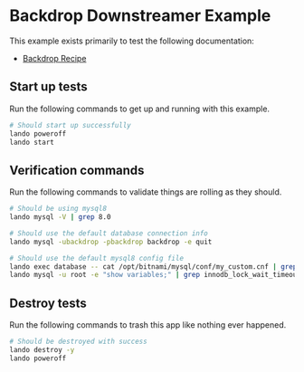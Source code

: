 # Backdrop Downstreamer Example

This example exists primarily to test the following documentation:

* [Backdrop Recipe](https://docs.lando.dev/backdrop/config.html)

## Start up tests

Run the following commands to get up and running with this example.

```bash
# Should start up successfully
lando poweroff
lando start
```

## Verification commands

Run the following commands to validate things are rolling as they should.

```bash
# Should be using mysql8
lando mysql -V | grep 8.0

# Should use the default database connection info
lando mysql -ubackdrop -pbackdrop backdrop -e quit

# Should use the default mysql8 config file
lando exec database -- cat /opt/bitnami/mysql/conf/my_custom.cnf | grep "LANDOBACKDROPMYSQL8CNF"
lando mysql -u root -e "show variables;" | grep innodb_lock_wait_timeout | grep 127
```

## Destroy tests

Run the following commands to trash this app like nothing ever happened.

```bash
# Should be destroyed with success
lando destroy -y
lando poweroff
```
